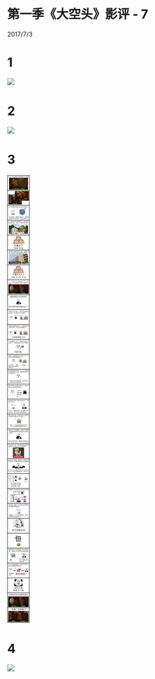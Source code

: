 # 第一季《大空头》影评 - 7

2017/7/3    
# 1
![](../../images/season1/7-1.png)
# 2
![](../../images/season1/7-2.png)   
# 3
![](../../images/season1/7-3.png)   
# 4
![](../../images/season1/7-4.png)
